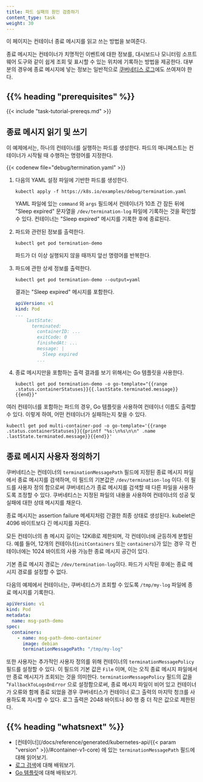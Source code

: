 ```yaml
---
title: 파드 실패의 원인 검증하기
content_type: task
weight: 30
---
```


<!-- overview -->

이 페이지는 컨테이너 종료 메시지를 읽고 쓰는 방법을 보여준다.

종료 메시지는 컨테이너가 치명적인 이벤트에 대한 정보를,
대시보드나 모니터링 소프트웨어 도구와 같이
쉽게 조회 및 표시할 수 있는 위치에
기록하는 방법을 제공한다.
대부분의 경우에 종료 메시지에 넣는 정보는
일반적으로
[쿠버네티스 로그](/ko/docs/concepts/cluster-administration/logging/)에도 쓰여져야 한다.

## {{% heading "prerequisites" %}}

{{< include "task-tutorial-prereqs.md" >}}

<!-- steps -->

## 종료 메시지 읽기 및 쓰기

이 예제에서는, 하나의 컨테이너를 실행하는 파드를 생성한다.
파드의 매니페스트는 컨테이너가 시작될 때 수행하는 명령어를 지정한다.

{{< codenew file="debug/termination.yaml" >}}

1.  다음의 YAML 설정 파일에 기반한 파드를 생성한다.

    ```shell
    kubectl apply -f https://k8s.io/examples/debug/termination.yaml
    ```

    YAML 파일에 있는 `command` 와 `args` 필드에서 컨테이너가 10초 간 잠든 뒤에
    "Sleep expired" 문자열을 `/dev/termination-log` 파일에 기록하는
    것을 확인할 수 있다. 컨테이너는 "Sleep expired" 메시지를
    기록한 후에 종료된다.

1.  파드와 관련된 정보를 출력한다.

    ```shell
    kubectl get pod termination-demo
    ```

    파드가 더 이상 실행되지 않을 때까지 앞선 명령어를 반복한다.

1.  파드에 관한 상세 정보를 출력한다.

    ```shell
    kubectl get pod termination-demo --output=yaml
    ```

    결과는 "Sleep expired" 메시지를 포함한다.

    ```yaml
    apiVersion: v1
    kind: Pod
    ...
        lastState:
          terminated:
            containerID: ...
            exitCode: 0
            finishedAt: ...
            message: |
              Sleep expired
            ...
    ```

1.  종료 메시지만을 포함하는 출력 결과를 보기 위해서는 Go 템플릿을 사용한다.

    ```shell
    kubectl get pod termination-demo -o go-template="{{range .status.containerStatuses}}{{.lastState.terminated.message}}{{end}}"
    ```

여러 컨테이너를 포함하는 파드의 경우, Go 템플릿을 사용하여 컨테이너 이름도 출력할 수 있다.
이렇게 하여, 어떤 컨테이너가 실패하는지 찾을 수 있다.

```shell
kubectl get pod multi-container-pod -o go-template='{{range .status.containerStatuses}}{{printf "%s:\n%s\n\n" .name .lastState.terminated.message}}{{end}}'
```

## 종료 메시지 사용자 정의하기

쿠버네티스는 컨테이너의 `terminationMessagePath` 필드에 지정된
종료 메시지 파일에서 종료 메시지를 검색하며, 이 필드의 기본값은
`/dev/termination-log` 이다. 이 필드를 사용자 정의 함으로써
쿠버네티스가 종료 메시지를 검색할 때 다른 파일을 사용하도록 조정할 수 있다.
쿠버네티스는 지정된 파일의 내용을 사용하여 컨테이너의 성공 및 실패에 대한 상태 메시지를 채운다.

종료 메시지는 assertion failure 메세지처럼 간결한 최종 상태로 생성된다.
kubelet은 4096 바이트보다 긴 메시지를 자른다.

모든 컨테이너의 총 메시지 길이는 12KiB로 제한되며, 각 컨테이너에 균등하게 분할된다.
예를 들어, 12개의 컨테이너(`initContainers` 또는 `containers`)가 있는 경우 각 컨테이너에는 1024 바이트의 사용 가능한 종료 메시지 공간이 있다.

기본 종료 메시지 경로는 `/dev/termination-log`이다.
파드가 시작된 후에는 종료 메시지 경로를 설정할 수 없다.

다음의 예제에서 컨테이너는, 쿠버네티스가 조회할 수 있도록
`/tmp/my-log` 파일에 종료 메시지를 기록한다.

```yaml
apiVersion: v1
kind: Pod
metadata:
  name: msg-path-demo
spec:
  containers:
    - name: msg-path-demo-container
      image: debian
      terminationMessagePath: "/tmp/my-log"
```

또한 사용자는 추가적인 사용자 정의를 위해 컨테이너의 `terminationMessagePolicy`
필드를 설정할 수 있다. 이 필드의 기본 값은 `File` 이며,
이는 오직 종료 메시지 파일에서만 종료 메시지가 조회되는 것을 의미한다.
`terminationMessagePolicy` 필드의 값을 "`FallbackToLogsOnError` 으로
설정함으로써, 종료 메시지 파일이 비어 있고 컨테이너가 오류와 함께 종료 되었을 경우
쿠버네티스가 컨테이너 로그 출력의 마지막 청크를 사용하도록 지시할 수 있다.
로그 출력은 2048 바이트나 80 행 중 더 작은 값으로 제한된다.

## {{% heading "whatsnext" %}}

- [컨테이너](/docs/reference/generated/kubernetes-api/{{< param "version" >}}/#container-v1-core)
  에 있는 `terminationMessagePath` 필드에 대해 읽어보기.
- [로그 검색](/ko/docs/concepts/cluster-administration/logging/)에 대해 배워보기.
- [Go 템플릿](https://pkg.go.dev/text/template/)에 대해 배워보기.
